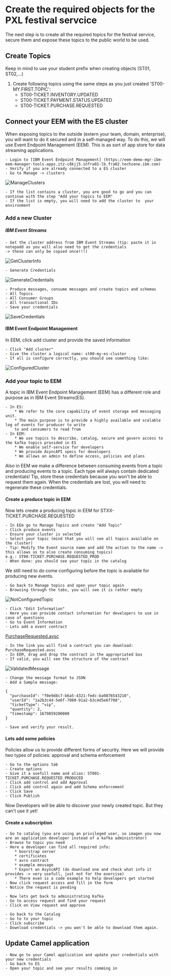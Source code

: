 # Create the required objects for the PXL festival servcice
The next step is to create all the required topics for the festival service, secure them and expose these topics to the public world to be used.

## Create Topics
Keep in mind to use your student prefix when creating objects (ST01, ST02,...)
1. Create following topics using the same steps as you just created 'ST00-MY.FIRST.TOPIC':
	* ST00-TICKET.INVENTORY.UPDATED
	* ST00-TICKET.PAYMENT.STATUS.UPDATED
	* ST00-TICKET.PURCHASE.REQUESTED
	

## Connect your EEM with the ES cluster
When exposing topics to the outside (extern your team, domain, enterprise), you will want to do it secured and in a 
self-managed way. To do this, we will use Event Endpoint Management (EEM). This is as sort of app store for data streaming applications.

	- Login to [IBM Event Endpoint Management] (https://eem-demo-mgr-ibm-eem-manager-tools.apps.itz-c8kjj5.infra01-lb.fra02.techzone.ibm.com)
	- Verify if you are already connected to a ES cluster 
	- Go to Manage -> clusters	
![ManageClusters](images/Tab_Clusters.PNG)

	- If the list contains a cluster, you are good to go and you can continue with the step "Add your topics to EEM"
	- If the list is empty, you will need to add the cluster to  your environment
	
### Add a new Cluster
##### IBM Event Streams
	- Get the cluster address from IBM Event Streams (tip: paste it in notepadd as you will also need to get the credentials 
	-> these can only be copied once!!!)
![GetClusterInfo](images/Get_ClusterInfo.PNG)
		
	- Generate Credentials
![GenerateCredentails](images/GenerateCredentials.PNG)
		
	- Produce messages, consume messages and create topics and schemas
	- All Topics
	- All Consumer Groups
	- All transactional IDs
	- Save your credentials
![SaveCredentials](images/CopyCredentials.PNG)
		
		
#### IBM Event Endpoint Management
In EEM, click add cluster and provide the saved information

	- Click "Add cluster"
	- Give the cluster a logical name: st00-my-es-cluster
	- If all is configure correctly, you should see something like:
	
![ConfiguredCluster](images/ClusterConfigured.PNG)
	
### Add your topic to EEM
A topic in IBM Event Endpoint Management (EEM) has a different role and purpose as in IBM Event Streams(ES). 

	- In ES:
		* We refer to the core capability of event storage and messaging unit.
		* The main purpose is to provide a highly available and scalable log of events for producer to write 
		to and consumers to read from
	- In EEM:
		* We use topics to describe, catalog, secure and govern access to the kafka topics provided in ES
		* We enable self-service for developers
		* We provide AsyncAPI specs for developers
		* We allows an admin to define access, policies and plans
		
Also in EEM we make a difference between consuming events from a topic and producing events to a topic. Each type will always contain dedicated credentials!
Tip, store these credentials because you won't be able to request them again. When the credentials are lost, you will need to regenerate these credentials.

#### Create a produce topic in EEM
Now lets create a producing topic in EEM for STXX-TICKET.PURCHASE.REQUESTED

	- In EEm go to Manage Topics and create "Add Topic"
	- Click produce events
	- Ensure your cluster is selected
	- Select your topic (mind that you will see all topics available on the cluster)
	- Tip: Modify the Event source name and add the action to the name -> this allows us to also create consuming topics)
	e.g.: ST00-TICKET.PURCHASE.REQUESTED_PROD
	- When done: you should see your topic in the catalog
	
We still need to do come configuring before the topic is available for producing new events.

	- Go back to Manage topics and open your topic again
	- Browsing through the tabs, you will see it is rather empty
![NotConfiguredTopic](images/NotConfiguredTopic.PNG)
	
	- Click "Edit Information"
	- Here you can provide contact information for developers to use in case of questions
	- Go to Event Information
	- Lets add a event contract
[PurchaseRequested.avsc](https://github.com/I8C/student-integration-project/tree/main/exercises/day3-event-automation/Assets/Avro)

	- In the link you will find a contract you can download: PurchaseRequested.avsc
	- In EEM, drag and drop the contract in the appropriated box
	- If valid, you will see the structure of the contract
![ValidatedMessage ](images/Validated.PNG)

	- Change the message format to JSON
	- Add a Sample message: 
	
	{
	  "purchaseId": "f0e9d8c7-b6a5-4321-fedc-ba9876543210",
	  "userId": "1a2b3c4d-5e6f-7080-91a2-b3c4d5e6f708",
	  "ticketType": "vip",
	  "quantity": 2,
	  "timestamp": 1679059200000
	}
	
	- Save and verify your result.
	
#### Lets add some policies
Policies allow us to provide different forms of security. Here we will provide two types of policies: approval and schema enforcement

	- Go to the options tab
	- Create options
	- Give it a usefull name and alias: ST001-TICKET.PURCHASE.REQUESTED_PRODUCED
	- Click add control and add Approval
	- Click add control again and add Schema enforcement
	- Click Save
	- Click Publish
	
Now Developers will be able to discover your newly created topic. But they can't use it yet!

#### Create a subscription
	- Go to catalog (you are using an privileged user, so imagen you now are an application developer instead of a kafka administrator)
	- Browse to topic you need
	- Here a developer can find all required info: 
		* boorstrap server
		* certificates
		* avro contract
		* example message
		* Export an AsyncAPI (do download one and check what info it provides -> very usefull, just not for the exercise)
		* There even is a code example to help developers get started
	- Now click request access and fill in the form
	- Notice the request is pending
	
	- Now lets get back to administrating Kafka 
	- Go to access request and find your request
	- Click on View request and approve
	
	- Go back to the Catalog
	- Go to to your topic
	- Click subscribe
	- Download credentials -> you won't be able to download them again.
	
## Update Camel application
	- Now go to your Camel application and update your credentials with your new credentials
	- Go back to ES 
	- Open your topic and see your results comming in
	